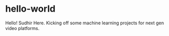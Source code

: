 # hello-world
Hello! Sudhir Here. Kicking off some machine learning projects for next gen video platforms.
